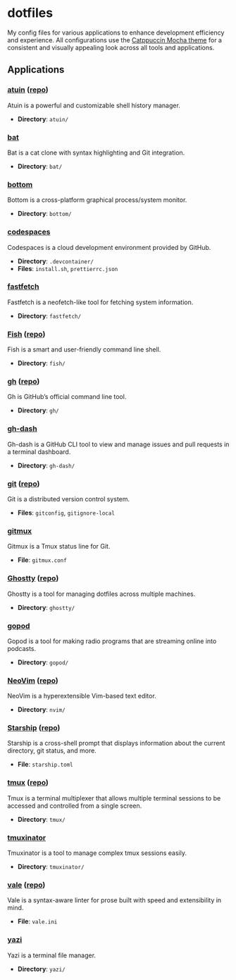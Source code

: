 # dotfiles

My config files for various applications to enhance development efficiency and experience. All configurations use the [Catppuccin Mocha theme](https://github.com/catppuccin/catppuccin) for a consistent and visually appealing look across all tools and applications.

## Applications

### [atuin](https://atuin.sh) ([repo](https://github.com/ellie/atuin))
Atuin is a powerful and customizable shell history manager.
- **Directory**: `atuin/`

### [bat](https://github.com/sharkdp/bat)
Bat is a cat clone with syntax highlighting and Git integration.
- **Directory**: `bat/`

### [bottom](https://github.com/ClementTsang/bottom)
Bottom is a cross-platform graphical process/system monitor.
- **Directory**: `bottom/`

### [codespaces](https://github.com/github/codespaces)
Codespaces is a cloud development environment provided by GitHub.
- **Directory**: `.devcontainer/`
- **Files**: `install.sh`, `prettierrc.json`

### [fastfetch](https://github.com/LinusDierheimer/fastfetch)
Fastfetch is a neofetch-like tool for fetching system information.
- **Directory**: `fastfetch/`

### [Fish](https://fishshell.com) ([repo](https://github.com/fish-shell/fish-shell))
Fish is a smart and user-friendly command line shell.
- **Directory**: `fish/`

### [gh](https://cli.github.com) ([repo](https://github.com/cli/cli))
Gh is GitHub’s official command line tool.
- **Directory**: `gh/`

### [gh-dash](https://github.com/dlvhdr/gh-dash)
Gh-dash is a GitHub CLI tool to view and manage issues and pull requests in a terminal dashboard.
- **Directory**: `gh-dash/`

### [git](https://git-scm.com) ([repo](https://github.com/git/git))
Git is a distributed version control system.
- **Files**: `gitconfig`, `gitignore-local`

### [gitmux](https://github.com/arl/gitmux)
Gitmux is a Tmux status line for Git.
- **File**: `gitmux.conf`

### [Ghostty](https://ghostty.org/) ([repo](https://github.com/ghostty-org/ghostty))
Ghostty is a tool for managing dotfiles across multiple machines.
- **Directory**: `ghostty/`

### [gopod](https://github.com/djensenius/gopod)
Gopod is a tool for making radio programs that are streaming online into podcasts.
- **Directory**: `gopod/`

### [NeoVim](https://neovim.io) ([repo](https://github.com/neovim/neovim))
NeoVim is a hyperextensible Vim-based text editor.
- **Directory**: `nvim/`

### [Starship](https://starship.rs) ([repo](https://github.com/starship/starship))
Starship is a cross-shell prompt that displays information about the current directory, git status, and more.
- **File**: `starship.toml`

### [tmux](https://github.com/tmux/tmux/wiki) ([repo](https://github.com/tmux/tmux))
Tmux is a terminal multiplexer that allows multiple terminal sessions to be accessed and controlled from a single screen.
- **Directory**: `tmux/`

### [tmuxinator](https://github.com/tmuxinator/tmuxinator)
Tmuxinator is a tool to manage complex tmux sessions easily.
- **Directory**: `tmuxinator/`

### [vale](https://vale.sh) ([repo](https://github.com/errata-ai/vale))
Vale is a syntax-aware linter for prose built with speed and extensibility in mind.
- **File**: `vale.ini`

### [yazi](https://github.com/yazi-shell/yazi)
Yazi is a terminal file manager.
- **Directory**: `yazi/`

